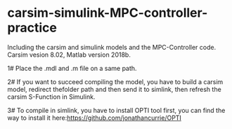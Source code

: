 # carsim-simulink-MPC-controller-practice
Including the carsim and simulink models and the MPC-Controller code. Carsim vesion 8.02, Matlab version 2018b.

1#
Place the .mdl and .m file on a same path.

2#
If you want to succeed compiling the model, you have to build a carsim model, redirect thefolder path and then send it to simlink, then refresh the carsim S-Function in Simulink.

3#
To compile in simlink, you have to install OPTI tool first, you can find the way to install it here:https://github.com/jonathancurrie/OPTI

